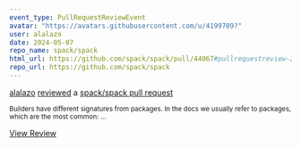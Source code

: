 ```yaml
---
event_type: PullRequestReviewEvent
avatar: "https://avatars.githubusercontent.com/u/4199709?"
user: alalazo
date: 2024-05-07
repo_name: spack/spack
html_url: https://github.com/spack/spack/pull/44067#pullrequestreview-2044256899
repo_url: https://github.com/spack/spack
---
```


<a href='https://github.com/alalazo' target='_blank'>alalazo</a> <a href='https://github.com/spack/spack/pull/44067#pullrequestreview-2044256899' target='_blank'>reviewed</a> a <a href='https://github.com/spack/spack/pull/44067' target='_blank'>spack/spack pull request</a>

<small>Builders have different signatures from packages. In the docs we usually refer to packages, which are the most common:...</small>

<a href='https://github.com/spack/spack/pull/44067#pullrequestreview-2044256899' target='_blank'>View Review</a>